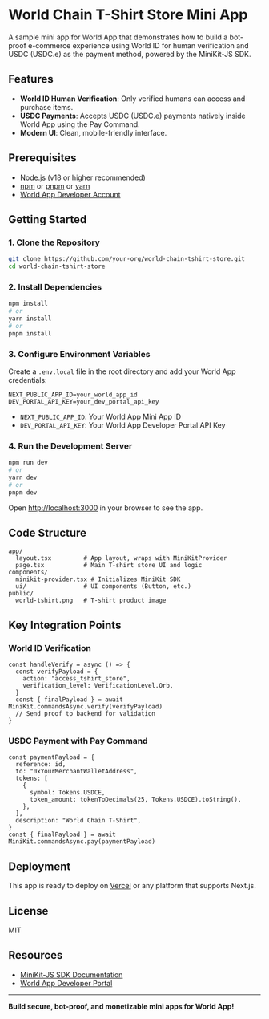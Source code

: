 # World Chain T-Shirt Store Mini App

A sample mini app for World App that demonstrates how to build a bot-proof e-commerce experience using World ID for human verification and USDC (USDC.e) as the payment method, powered by the MiniKit-JS SDK.

## Features
- **World ID Human Verification**: Only verified humans can access and purchase items.
- **USDC Payments**: Accepts USDC (USDC.e) payments natively inside World App using the Pay Command.
- **Modern UI**: Clean, mobile-friendly interface.

## Prerequisites
- [Node.js](https://nodejs.org/) (v18 or higher recommended)
- [npm](https://www.npmjs.com/) or [pnpm](https://pnpm.io/) or [yarn](https://yarnpkg.com/)
- [World App Developer Account](https://developer.worldcoin.org/)

## Getting Started

### 1. Clone the Repository
```bash
git clone https://github.com/your-org/world-chain-tshirt-store.git
cd world-chain-tshirt-store
```

### 2. Install Dependencies
```bash
npm install
# or
yarn install
# or
pnpm install
```

### 3. Configure Environment Variables
Create a `.env.local` file in the root directory and add your World App credentials:

```env
NEXT_PUBLIC_APP_ID=your_world_app_id
DEV_PORTAL_API_KEY=your_dev_portal_api_key
```

- `NEXT_PUBLIC_APP_ID`: Your World App Mini App ID
- `DEV_PORTAL_API_KEY`: Your World App Developer Portal API Key

### 4. Run the Development Server
```bash
npm run dev
# or
yarn dev
# or
pnpm dev
```

Open [http://localhost:3000](http://localhost:3000) in your browser to see the app.

## Code Structure
```
app/
  layout.tsx         # App layout, wraps with MiniKitProvider
  page.tsx           # Main T-shirt store UI and logic
components/
  minikit-provider.tsx # Initializes MiniKit SDK
  ui/                # UI components (Button, etc.)
public/
  world-tshirt.png   # T-shirt product image
```

## Key Integration Points

### World ID Verification
```tsx
const handleVerify = async () => {
  const verifyPayload = {
    action: "access_tshirt_store",
    verification_level: VerificationLevel.Orb,
  }
  const { finalPayload } = await MiniKit.commandsAsync.verify(verifyPayload)
  // Send proof to backend for validation
}
```

### USDC Payment with Pay Command
```tsx
const paymentPayload = {
  reference: id,
  to: "0xYourMerchantWalletAddress",
  tokens: [
    {
      symbol: Tokens.USDCE,
      token_amount: tokenToDecimals(25, Tokens.USDCE).toString(),
    },
  ],
  description: "World Chain T-Shirt",
}
const { finalPayload } = await MiniKit.commandsAsync.pay(paymentPayload)
```

## Deployment
This app is ready to deploy on [Vercel](https://vercel.com/) or any platform that supports Next.js.

## License
MIT

## Resources
- [MiniKit-JS SDK Documentation](https://developer.worldcoin.org/docs/minikit-js)
- [World App Developer Portal](https://developer.worldcoin.org/)

---

**Build secure, bot-proof, and monetizable mini apps for World App!** 